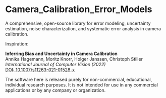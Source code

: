 # Camera_Calibration_Error_Models
A comprehensive, open-source library for error modeling, uncertainty estimation, noise characterization, and systematic error analysis in camera calibration.

Inspiration: 

**Inferring Bias and Uncertainty in Camera Calibration**  
Annika Hagemann, Moritz Knorr, Holger Janssen, Christoph Stiller  
*International Journal of Computer Vision (2022)*  
[DOI: 10.1007/s11263-021-01528-x](https://doi.org/10.1007/s11263-021-01528-x)

The software here is released purely for non-commercial, educational, individual research purposes. It is not intended for use in any commercial applications or by any company or organization.

